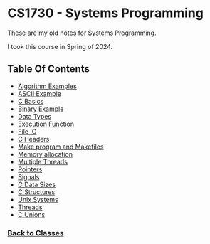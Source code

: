 # CS1730 - Systems Programming
These are my old notes for Systems Programming.

I took this course in Spring of 2024.

## Table Of Contents
 - [Algorithm Examples](%WEBPATH%/classes/cs1730/algorithms/)
 - [ASCII Example](%WEBPATH%/classes/cs1730/ascii/)
 - [C Basics](%WEBPATH%/classes/cs1730/basics/)
 - [Binary Example](%WEBPATH%/classes/cs1730/binary/)
 - [Data Types](%WEBPATH%/classes/cs1730/data_types/)
 - [Execution Function](%WEBPATH%/classes/cs1730/execution/)
 - [File IO](%WEBPATH%/classes/cs1730/fileio/)
 - [C Headers](%WEBPATH%/classes/cs1730/headers/)
 - [Make program and Makefiles](%WEBPATH%/classes/cs1730/make/)
 - [Memory allocation](%WEBPATH%/classes/cs1730/memory/)
 - [Multiple Threads](%WEBPATH%/classes/cs1730/multithread/)
 - [Pointers](%WEBPATH%/classes/cs1730/pointers/)
 - [Signals](%WEBPATH%/classes/cs1730/signals/)
 - [C Data Sizes](%WEBPATH%/classes/cs1730/sizes/)
 - [C Structures](%WEBPATH%/classes/cs1730/structs/)
 - [Unix Systems](%WEBPATH%/classes/cs1730/systems/)
 - [Threads](%WEBPATH%/classes/cs1730/threads/)
 - [C Unions](%WEBPATH%/classes/cs1730/unions/)


### [Back to Classes](%WEBPATH%/classes/)